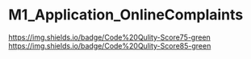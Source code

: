 # M1_Application_OnlineComplaints
https://img.shields.io/badge/Code%20Qulity-Score75-green     https://img.shields.io/badge/Code%20Qulity-Score85-green

